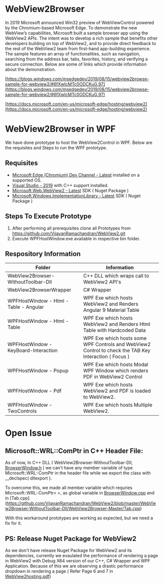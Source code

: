 
#  WebView2Browser

In 2019 Microsoft announced Win32 preview of WebViewControl powered by the Chromium-based Microsoft Edge. To demonstrate the new WebView’s capabilities, Microsoft built a sample browser app using the WebView2 APIs. The intent was to develop a rich sample that benefits other developers building on top of WebView2, and to provide direct feedback to the rest of the WebView2 team from first-hand app-building experience. The sample features an array of functionalities, such as navigation, searching from the address bar, tabs, favorites, history, and verifying a secure connection. Below are some of links which provide information about the demonstration.

[https://blogs.windows.com/msedgedev/2019/08/15/webview2browse-sample-for-webview2/#6fXwIcMTc0ODCKuG.97](https://blogs.windows.com/msedgedev/2019/08/15/webview2browse-sample-for-webview2/#6fXwIcMTc0ODCKuG.97)

[https://docs.microsoft.com/en-us/microsoft-edge/hosting/webview2](https://docs.microsoft.com/en-us/microsoft-edge/hosting/webview2)

#  WebView2Browser in WPF

We have done prototype to host the WebView2Control in WPF. Below are the requisites and Steps to run the WPF prototype.

##  Requisites

-   [Microsoft Edge (Chromium) Dev Channel - Latest](https://www.microsoftedgeinsider.com/en-us/download/)  installed on a supported OS.
-   [Visual Studio - 2019](https://visualstudio.microsoft.com/vs/)  with C++ support installed.
-   [Microsoft.Web.WebView2 - Latest](https://www.nuget.org/packages/Microsoft.Web.WebView2) SDK ( Nuget Package )
-   [Microsoft.Windows.ImplementationLibrary - Latest](https://www.nuget.org/packages/Microsoft.Windows.ImplementationLibrary) SDK ( Nuget Package )

##  Steps To Execute Prototype

1. After performing all prerequisites clone all Prototypes from https://github.com/VijayanRamachandran/WebView2.git
2. Execute WPFHostWindow.exe available in respective bin folder.

##  Respository Information

| Folder| Information |
|--|--|
| WebView2Browser-WithoutToolbar-Dll|  C++ DLL which wraps call to WebView2 API's |	
| WebView2BrowserWrapper |  C# Wrapper |	
| WPFHostWindow - Html - Table - Angular | WPF Exe which hosts WebView2 and Renders Angular 9 Material Table |
| WPFHostWindow - Html - Table | WPF Exe which hosts WebView2 and Renders Html Table with Hardcoded Data |
| WPFHostWindow - KeyBoard-Interaction | WPF Exe which hosts some WPF Controls and WebView2 Control to check the TAB Key Interaction ( Focus ) |
| WPFHostWindow - Popup | WPF Exe which hosts Modal WPF Window which renders PDF in WebView2 Control |
| WPFHostWindow - Pdf | WPF Exe which hosts WebView2 and PDF is loaded to WebView2. |
| WPFHostWindow - TwoControls | WPF Exe which hosts Multiple WebView2. |

# Open Issue

##  Microsoft::WRL::ComPtr in C++ Header File:
As of now, In C++ DLL ( WebView2Browser-WithoutToolbar-Dll, [BrowserWindow.h](https://github.com/VijayanRamachandran/WebView2/blob/master/WebView2Browser-WithoutToolbar-Dll/WebView2Browser-Master/BrowserWindow.h) ) we can't have any member variable of type Microsoft::WRL::ComPtr<IWebView2Environment> in the header file while we export the class with  __declspec( dllexport ).
  
To overcome this, we made all member variable which requries Microsoft::WRL::ComPtr< >, as global variable in [BrowserWindow.cpp](https://github.com/VijayanRamachandran/WebView2/blob/master/WebView2Browser-WithoutToolbar-Dll/WebView2Browser-Master/BrowserWindow.cpp) and in [Tab.cpp].(https://github.com/VijayanRamachandran/WebView2/blob/master/WebView2Browser-WithoutToolbar-Dll/WebView2Browser-Master/Tab.cpp)

With this workaround prototypes are working as expected, but we need a fix for it.

## PS: Release Nuget Package for WebView2
As we don't have release Nuget Package for WebView2 and its dependencies, currently we evaulated the performance of rendering a page in WebView2 with Debug X64 version of our C++, C# Wrapper and WPF Application. Because of this we are observing a drastic performance dropdown in rendering a page ( Refer Page 6 and 7 in [WebView2hosting.pdf](https://github.com/VijayanRamachandran/WebView2/blob/master/Webview2hosting.pdf))
